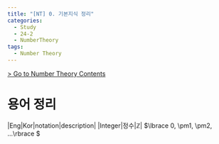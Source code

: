 ```yaml
---
title: "[NT] 0. 기본지식 정리"
categories:
  - Study
  - 24-2
  - NumberTheory
tags:
  - Number Theory
---
```


[> Go to Number Theory Contents](../)


# 용어 정리

|Eng|Kor|notation|description|
|Integer|정수|$\mathbb{Z}$| $\lbrace 0, \pm1, \pm2, ...\rbrace $

